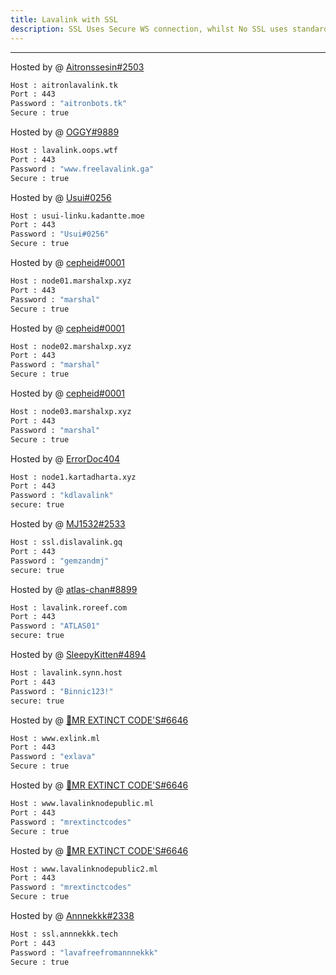 ```yaml
---
title: Lavalink with SSL
description: SSL Uses Secure WS connection, whilst No SSL uses standard WS. if you want to use the SSL lavalink you need to make sure your bot uses that protocol.
---
```


---
Hosted by @ [Aitronssesin#2503](https://aitronbots.tk)
```bash
Host : aitronlavalink.tk
Port : 443
Password : "aitronbots.tk"
Secure : true
```
Hosted by @ [OGGY#9889](https://u.oggy.ga/fllssl)
```bash
Host : lavalink.oops.wtf
Port : 443
Password : "www.freelavalink.ga"
Secure : true
```
Hosted by @ [Usui#0256](https://kadantte.moe)
```bash
Host : usui-linku.kadantte.moe
Port : 443
Password : "Usui#0256"
Secure : true
```
Hosted by @ [cepheid#0001](https://marshalxp.xyz)
```bash
Host : node01.marshalxp.xyz
Port : 443
Password : "marshal"
Secure : true
```
Hosted by @ [cepheid#0001](https://marshalxp.xyz)
```bash
Host : node02.marshalxp.xyz
Port : 443
Password : "marshal"
Secure : true
```
Hosted by @ [cepheid#0001](https://marshalxp.xyz)
```bash
Host : node03.marshalxp.xyz
Port : 443
Password : "marshal"
Secure : true
```
Hosted by @ [ErrorDoc404](https://github.com/ErrorDoc404)
```bash
Host : node1.kartadharta.xyz
Port : 443
Password : "kdlavalink"
secure: true
```

Hosted by @ [MJ1532#2533](https://github.com/MJ1532)
```bash
Host : ssl.dislavalink.gq
Port : 443
Password : "gemzandmj"
secure: true
```
Hosted by @ [atlas-chan#8899](https://github.com/reef1447)
```bash
Host : lavalink.roreef.com
Port : 443
Password : "ATLAS01"
secure: true
```
Hosted by @ [SleepyKitten#4894](https://github.com/xcgc)
```bash
Host : lavalink.synn.host
Port : 443
Password : "Binnic123!"
secure: true
```
Hosted by @ [👑MR EXTINCT CODE'S#6646](https://www.mrextinctcodes.ml)
```bash
Host : www.exlink.ml
Port : 443
Password : "exlava"
Secure : true
```
Hosted by @ [👑MR EXTINCT CODE'S#6646](https://www.mrextinctcodes.ml)
```bash
Host : www.lavalinknodepublic.ml
Port : 443
Password : "mrextinctcodes"
Secure : true
```
Hosted by @ [👑MR EXTINCT CODE'S#6646](https://www.mrextinctcodes.ml)
```bash
Host : www.lavalinknodepublic2.ml
Port : 443
Password : "mrextinctcodes"
Secure : true
```

Hosted by @ [Annnekkk#2338](https://github.com/Annnekkk)
```bash
Host : ssl.annnekkk.tech
Port : 443
Password : "lavafreefromannnekkk"
Secure : true
```
